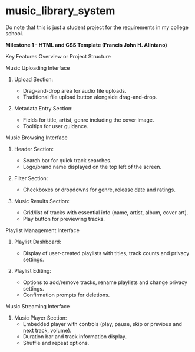 # music_library_system
Do note that this is just a student project for the requirements in my college school.

**Milestone 1 - HTML and CSS Template (Francis John H. Alintano)**

Key Features Overview or Project Structure

Music Uploading Interface
1. Upload Section:
   - Drag-and-drop area for audio file uploads.
   - Traditional file upload button alongside drag-and-drop.

2. Metadata Entry Section:
   - Fields for title, artist, genre including the cover image.
   - Tooltips for user guidance.

Music Browsing Interface
1. Header Section:
   - Search bar for quick track searches.
   - Logo/brand name displayed on the top left of the screen.

2. Filter Section:
   - Checkboxes or dropdowns for genre, release date and ratings.

3. Music Results Section:
   - Grid/list of tracks with essential info (name, artist, album, cover art).
   - Play button for previewing tracks.

Playlist Management Interface
1. Playlist Dashboard:
   - Display of user-created playlists with titles, track counts and privacy settings.

2. Playlist Editing:
   - Options to add/remove tracks, rename playlists and change privacy settings.
   - Confirmation prompts for deletions.

Music Streaming Interface
1. Music Player Section:
   - Embedded player with controls (play, pause, skip or previous and next track, volume).
   - Duration bar and track information display.
   - Shuffle and repeat options.
